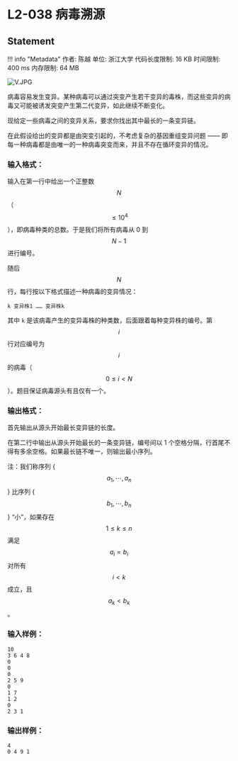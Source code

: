 
# L2-038 病毒溯源

## Statement

!!! info "Metadata"
    作者: 陈越
    单位: 浙江大学
    代码长度限制: 16 KB
    时间限制: 400 ms
    内存限制: 64 MB


![V.JPG](~/19836809-3b79-48c6-91d0-e7ff8501b708.JPG)


病毒容易发生变异。某种病毒可以通过突变产生若干变异的毒株，而这些变异的病毒又可能被诱发突变产生第二代变异，如此继续不断变化。

现给定一些病毒之间的变异关系，要求你找出其中最长的一条变异链。

在此假设给出的变异都是由突变引起的，不考虑复杂的基因重组变异问题 —— 即每一种病毒都是由唯一的一种病毒突变而来，并且不存在循环变异的情况。

### 输入格式：

输入在第一行中给出一个正整数 $$N$$（$$\le 10^4$$），即病毒种类的总数。于是我们将所有病毒从 0 到 $$N-1$$ 进行编号。

随后 $$N$$ 行，每行按以下格式描述一种病毒的变异情况：

```
k 变异株1 …… 变异株k
```

其中 `k` 是该病毒产生的变异毒株的种类数，后面跟着每种变异株的编号。第 $$i$$ 行对应编号为 $$i$$ 的病毒（$$0\le i <N$$）。题目保证病毒源头有且仅有一个。

### 输出格式：

首先输出从源头开始最长变异链的长度。

在第二行中输出从源头开始最长的一条变异链，编号间以 1 个空格分隔，行首尾不得有多余空格。如果最长链不唯一，则输出最小序列。

注：我们称序列 { $$a_1, \cdots , a_n$$ } 比序列 { $$b_1, \cdots , b_n$$ } “小”，如果存在 $$1\le k \le n$$ 满足 $$a_i = b_i$$ 对所有 $$i<k$$ 成立，且 $$a_k < b_k$$。

### 输入样例：
```plaintext
10
3 6 4 8
0
0
0
2 5 9
0
1 7
1 2
0
2 3 1
```

### 输出样例：
```plaintext
4
0 4 9 1
```


